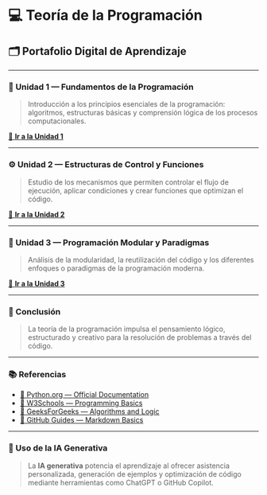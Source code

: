 # 💻 Teoría de la Programación

## 🗂️ Portafolio Digital de Aprendizaje

---

### 🧩 Unidad 1 — Fundamentos de la Programación
> Introducción a los principios esenciales de la programación: algoritmos, estructuras básicas y comprensión lógica de los procesos computacionales.

[🔗 **Ir a la Unidad 1**](./Unidad%201.md)

---

### ⚙️ Unidad 2 — Estructuras de Control y Funciones
> Estudio de los mecanismos que permiten controlar el flujo de ejecución, aplicar condiciones y crear funciones que optimizan el código.

[🔗 **Ir a la Unidad 2**](./Unidad%202.md)

---

### 🧱 Unidad 3 — Programación Modular y Paradigmas
> Análisis de la modularidad, la reutilización del código y los diferentes enfoques o paradigmas de la programación moderna.

[🔗 **Ir a la Unidad 3**](./Unidad%203.md)

---

### 🧭 Conclusión
> La teoría de la programación impulsa el pensamiento lógico, estructurado y creativo para la resolución de problemas a través del código.

---

### 📚 Referencias
- [📘 Python.org — Official Documentation](https://docs.python.org/3/)
- [💾 W3Schools — Programming Basics](https://www.w3schools.com/)
- [🧠 GeeksForGeeks — Algorithms and Logic](https://www.geeksforgeeks.org/)
- [🔗 GitHub Guides — Markdown Basics](https://guides.github.com/features/mastering-markdown/)

---

### 🤖 Uso de la IA Generativa
> La **IA generativa** potencia el aprendizaje al ofrecer asistencia personalizada, generación de ejemplos y optimización de código mediante herramientas como ChatGPT o GitHub Copilot.
